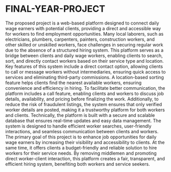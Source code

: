 # FINAL-YEAR-PROJECT
The proposed project is a web-based platform designed to connect daily wage earners with potential clients, providing a direct and accessible way for workers to find employment opportunities. Many local laborers, such as electricians, plumbers, carpenters, painters, construction workers, and other skilled or unskilled workers, face challenges in securing regular work due to the absence of a structured hiring system. This platform serves as a bridge between clients and daily wage workers, enabling clients to search, sort, and directly contact workers based on their service type and location.
Key features of this system include a direct contact option, allowing clients to call or message workers without intermediaries, ensuring quick access to services and eliminating third-party commissions. A location-based sorting feature helps clients find the nearest available workers, ensuring convenience and efficiency in hiring. To facilitate better communication, the platform includes a call feature, enabling clients and workers to discuss job details, availability, and pricing before finalizing the work. Additionally, to reduce the risk of fraudulent listings, the system ensures that only verified worker details are posted, making it a trustworthy platform for both workers and clients.
Technically, the platform is built with a secure and scalable database that ensures real-time updates and easy data management. The system is designed to handle efficient worker searches, user-friendly interactions, and seamless communication between clients and workers.
The primary goal of this project is to enhance job opportunities for daily wage earners by increasing their visibility and accessibility to clients. At the same time, it offers clients a budget-friendly and reliable solution to hire workers for their service needs. By removing middlemen and promoting direct worker-client interaction, this platform creates a fair, transparent, and efficient hiring system, benefiting both workers and service seekers.
